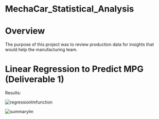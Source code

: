 # MechaCar_Statistical_Analysis

# Overview
The purpose of this project was to review production data for insights that would help the manufacturing team.

# Linear Regression to Predict MPG (Deliverable 1)

Results:

![regressionlmfunction](https://user-images.githubusercontent.com/88061345/141659521-45040637-421b-4f3f-bba7-b4e160ef2000.PNG)


![summarylm](https://user-images.githubusercontent.com/88061345/141659534-008772ae-7c15-43bc-8710-07d820ffb19b.PNG)

